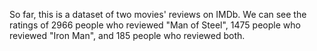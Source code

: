 So far, this is a dataset of two movies' reviews on IMDb. We can see the ratings of 2966 people who reviewed "Man of Steel", 1475 people who reviewed "Iron Man", and 185 people who reviewed both.
